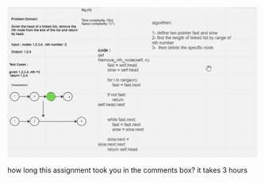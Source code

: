 ![white_board](./whiteboard333.png)

 how long this assignment took you in the comments box?
  it takes 3 hours